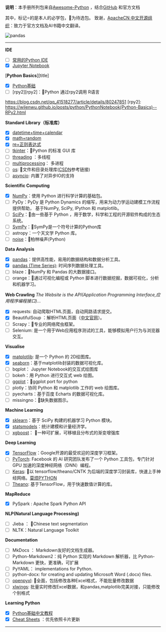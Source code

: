 
**说明**：本手册所列包来自[Awesome-Python](https://awesome-python.com/) ，结合[GitHub](https://github.com/) 和官方文档

其中，标记<kbd>⭐</kbd>的是本人的必学包，:yellow_heart:为待选包。
致谢，[ApacheCN 中文开源组织](http://www.apachecn.org/#)：致力于官方文档及AI书籍中文翻译。

![pandas](https://img-blog.csdn.net/20180529161029919?watermark/2/text/aHR0cHM6Ly9ibG9nLmNzZG4ubmV0L3FxXzQxNTE4Mjc3/font/5a6L5L2T/fontsize/400/fill/I0JBQkFCMA==/dissolve/70)

------


**IDE**

  - [ ] [常用的Python IDE][ide]
  - [x] [Jupyter Notebook][Jupyter]

[ide]: https://wilenwu.github.io/posts/python/PythonNotebook(Python-Basics)--common-editor.html
[Jupyter]: https://wilenwu.github.io/posts/python/PythonNotebook(Python-Basics)--Jupyter-Notebook.html

[**Python Basics**][title]

  - [x] [Python基础][Base]
  - [ ] [rpy2][rpy2]：:yellow_heart:Python 通过rpy2调用 R语言

[base]: https://docs.python.org/zh-cn/3.7/
https://blog.csdn.net/qq_41518277/article/details/80247851
[rpy2]: https://wilenwu.github.io/posts/python/PythonNotebook(Python-Basics)--RPy2.html

**Standard Library（标准库）**

  - [x] [datetime+time+calendar][datetime]
  - [x] [math+random][math]
  - [x] [re+正则表达式][re]
  - [ ] [tkinter][tk]：:yellow_heart:Python 的标准 GUI 库
  - [ ] [threading][threading] ：多线程
  - [ ] [multiprocessing][mul]： 多进程
  - [ ] [os][os]: :yellow_heart:文件和目录处理库([CSDN][csdn_os]参考链接)
  - [ ] [asyncio][asyncio]: 内置了对异步IO的支持 

[datetime]: https://wilenwu.github.io/posts/python/PythonNotebook(Standard-Library)--datetime.html
[math]: https://wilenwu.github.io/posts/python/PythonNotebook(Standard-Library)--math+random.html
[re]: https://wilenwu.github.io/posts/python/PythonNotebook(Standard-Library)--re+regular-expression.html
[tk]: http://www.runoob.com/python/python-gui-tkinter.html
[threading]: http://www.runoob.com/python3/python3-multithreading.html
[mul]: http://python.jobbole.com/87760/
[os]: http://www.runoob.com/python/os-file-methods.html
[csdn_os]: https://blog.csdn.net/jinxiaonian11/article/details/78314192
[asyncio]: https://www.liaoxuefeng.com/wiki/0014316089557264a6b348958f449949df42a6d3a2e542c000/001432090954004980bd351f2cd4cc18c9e6c06d855c498000

**Scientific Computing**

  - [x] [NumPy][NumPy]：使用 Python 进行科学计算的基础包。
  - [ ] PyDy：PyDy 是 Python Dynamics 的缩写，用来为动力学运动建模工作流程提供帮助， 基于NumPy, SciPy, IPython 和 matplotlib。
  - [ ] [SciPy][SciPy]：:yellow_heart:由一些基于 Python ，用于数学，科学和工程的开源软件构成的生态系统。
  - [ ] [SymPy][SymPy]：:yellow_heart:SymPy是一个符号计算的Python库
  - [ ] astropy：一个天文学 Python 库。
  - [ ] [noise](noise)：:yellow_heart:柏林噪声(Python)

[NumPy]: https://wilenwu.github.io/posts/python/PythonNotebook(Scientific-Computing)--numpy.html
[SciPy]: https://wilenwu.github.io/posts/python/PythonNotebook(Scientific-Computing)--scipy.html
[SymPy]: https://wilenwu.github.io/posts/python/PythonNotebook(Scientific-Computing)--SymPy.html
[noise]: https://blog.csdn.net/qq_41518277/article/details/82779516


**Data Analysis**

  - [x] [pandas][pandas]：提供高性能，易用的数据结构和数据分析工具。
  - [x] [pandas (Time Series)][time series]: 时间序列数据处理工具。
  - [ ] blaze：:yellow_heart:NumPy 和 Pandas 的大数据接口。
  - [ ] orange：:yellow_heart:通过可视化编程或 Python 脚本进行数据挖掘，数据可视化，分析和机器学习。

[pandas]: https://wilenwu.github.io/posts/python/PythonNotebook(Data-Analysis)--pandas.html
[time series]: https://blog.csdn.net/qq_41518277/article/details/80288031

**Web Crawling**
*The Website is the API(Application Programming Interface,应用程序编程接口)...*

  - [x] requests: 自动爬取HTML页面，自动网路请求提交。
  - [x] BeautifulSoup ：解析HTML页面（[中文官网][bs4]）。
  - [ ] Scrapy：:yellow_heart:专业的网络爬虫框架。
  - [ ] Selenium: 是一个用于Web应用程序测试的工具，能够模拟用户行为与浏览器交互。

[bs4]: https://www.crummy.com/software/BeautifulSoup/bs4/doc.zh/

**Visualise**

  - [x] [matplotlib][matplotlib]: 是一个 Python 的 2D绘图库。
  - [x] [seaborn][seaborn]：基于matplotlib封装的数据可视化库。
  - [ ] bqplot： Jupyter Notebook的交互式绘图库
  - [ ] bokeh：用 Python 进行交互式 web 绘图。
  - [ ] [ggplot][ggplot]：:yellow_heart:ggplot port for python
  - [ ] plotly：协同 Python 和 matplotlib 工作的 web 绘图库。
  - [ ] pyecharts：基于百度 Echarts 的数据可视化库。
  - [ ] missingno：:yellow_heart:缺失数据图示。

[matplotlib]: https://wilenwu.github.io/posts/python/PythonNotebook(Visualise)--matplotlib.html
[seaborn]: https://wilenwu.github.io/posts/python/PythonNotebook(Visualise)--seaborn.html
[ggplot]: http://yhat.github.io/ggpy/

**Machine Learning**

  - [x] [sklearn][scikit-learn]：基于 SciPy 构建的机器学习 Python 模块。
  - [x] [statsmodels][statsmodels]：统计建模和计量经济学。
  - [ ] [xgboost][xgboost]： :yellow_heart:一种可扩展，可移植且分布式的渐变增强库

[scikit-learn]: https://wilenwu.github.io/posts/python/PythonNotebook(Machine-Learning)--sklearn.html
[statsmodels]: https://blog.csdn.net/qq_41518277/article/details/80275280
[xgboost]: http://xgboost.apachecn.org/#/

**Deep Learning**

  - [x] [TensorFlow][TensorFlow]：Google开源的最受欢迎的深度学习框架。
  - [ ] [PyTorch][PyTorch]: Facebook 的 AI 研究团队发布了一个 Python 工具包，专门针对 GPU 加速的深度神经网络（DNN）编程。
  - [ ] [Keras][Keras]: :yellow_heart:以 tensorflow/theano/CNTK 为后端的深度学习封装库，快速上手神经网络。[莫烦PYTHON](https://morvanzhou.github.io/tutorials/machine-learning/theano/)
  - [ ] [Theano][Theano]:  基于TensorFlow，用于快速数值计算的库。

[TensorFlow]: https://tensorflow.google.cn/tutorials/?hl=zh-cn
[PyTorch]: https://blog.csdn.net/u010510350/article/details/72526821
[Keras]: https://tensorflow.google.cn/guide/keras?hl=zh-cn
[Theano]: http://deeplearning.net/software/theano/#

**MapReduce**

  - [x] PySpark : Apache Spark Python API

**NLP(Natural Language Processing)**

  - [ ] Jieba ： :yellow_heart:Chinese text segmentation
  - [ ] NLTK：Natural Language Toolkit

**Documentation**

  - [ ] MkDocs ： Markdown友好的文档生成器。
  - [ ] Python-Markdown2：纯 Python 实现的 Markdown 解析器，比 Python-Markdown 更快，更准确，可扩展
  - [ ] PyYAML： implementations for Python.
  - [ ] python-docx: for creating and updating Microsoft Word (.docx) files.
  - [ ] [openpyxl][op]: :yellow_heart:全面，包括修改各种Excel格式，不能批量修改数据
  - [ ]  [xlwings][xw]: 批量实时修改Excel数据，和pandas,matplotlib完美对接，只能修改个别格式

[mk]: https://blog.csdn.net/qq_41518277/article/details/80149002
[op]: https://openpyxl.readthedocs.io/en/stable/usage.html
[xw]: http://docs.xlwings.org/en/stable/quickstart.html

**Learning Python**

  - [x] [Python基础中文教程](http://www.pythondoc.com/pythontutorial3/)
  - [x] [Cheat Sheets][sheet] ：优先依照卡片更新

[sheet]: https://blog.csdn.net/qq_41518277/article/details/80215702

-------





